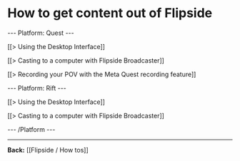 # How to get content out of Flipside

--- Platform: Quest ---

[[> Using the Desktop Interface]]

[[> Casting to a computer with Flipside Broadcaster]]

[[> Recording your POV with the Meta Quest recording feature]]

--- Platform: Rift ---

[[> Using the Desktop Interface]]

[[> Casting to a computer with Flipside Broadcaster]]

--- /Platform ---

---

**Back:** [[Flipside / How tos]]
